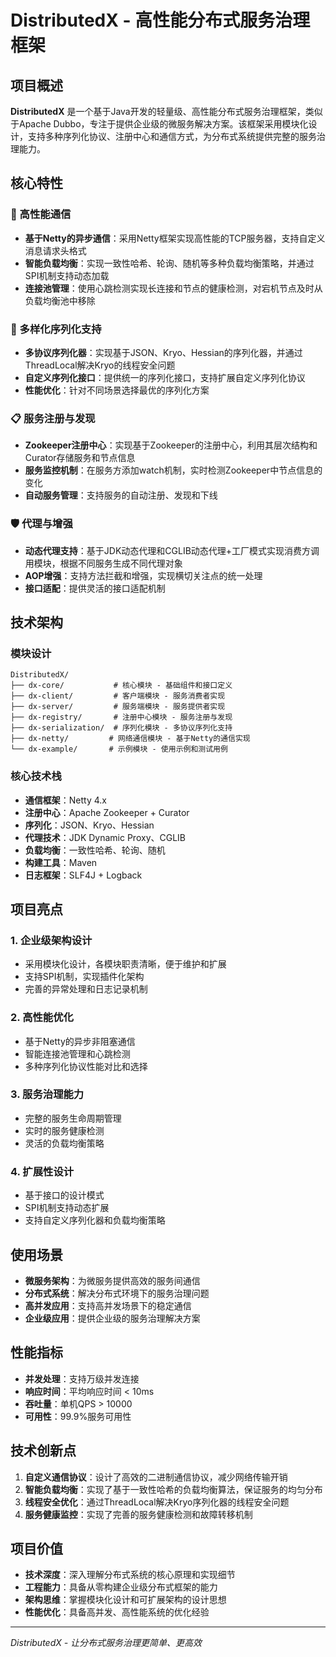 # DistributedX - 高性能分布式服务治理框架

## 项目概述

**DistributedX** 是一个基于Java开发的轻量级、高性能分布式服务治理框架，类似于Apache Dubbo，专注于提供企业级的微服务解决方案。该框架采用模块化设计，支持多种序列化协议、注册中心和通信方式，为分布式系统提供完整的服务治理能力。

## 核心特性

### 🚀 高性能通信
- **基于Netty的异步通信**：采用Netty框架实现高性能的TCP服务器，支持自定义消息请求头格式
- **智能负载均衡**：实现一致性哈希、轮询、随机等多种负载均衡策略，并通过SPI机制支持动态加载
- **连接池管理**：使用心跳检测实现长连接和节点的健康检测，对宕机节点及时从负载均衡池中移除

### 🔧 多样化序列化支持
- **多协议序列化器**：实现基于JSON、Kryo、Hessian的序列化器，并通过ThreadLocal解决Kryo的线程安全问题
- **自定义序列化接口**：提供统一的序列化接口，支持扩展自定义序列化协议
- **性能优化**：针对不同场景选择最优的序列化方案

### 📋 服务注册与发现
- **Zookeeper注册中心**：实现基于Zookeeper的注册中心，利用其层次结构和Curator存储服务和节点信息
- **服务监控机制**：在服务方添加watch机制，实时检测Zookeeper中节点信息的变化
- **自动服务管理**：支持服务的自动注册、发现和下线

### 🛡️ 代理与增强
- **动态代理支持**：基于JDK动态代理和CGLIB动态代理+工厂模式实现消费方调用模块，根据不同服务生成不同代理对象
- **AOP增强**：支持方法拦截和增强，实现横切关注点的统一处理
- **接口适配**：提供灵活的接口适配机制

## 技术架构

### 模块设计
```
DistributedX/
├── dx-core/           # 核心模块 - 基础组件和接口定义
├── dx-client/         # 客户端模块 - 服务消费者实现
├── dx-server/         # 服务端模块 - 服务提供者实现
├── dx-registry/       # 注册中心模块 - 服务注册与发现
├── dx-serialization/  # 序列化模块 - 多协议序列化支持
├── dx-netty/         # 网络通信模块 - 基于Netty的通信实现
└── dx-example/       # 示例模块 - 使用示例和测试用例
```

### 核心技术栈
- **通信框架**：Netty 4.x
- **注册中心**：Apache Zookeeper + Curator
- **序列化**：JSON、Kryo、Hessian
- **代理技术**：JDK Dynamic Proxy、CGLIB
- **负载均衡**：一致性哈希、轮询、随机
- **构建工具**：Maven
- **日志框架**：SLF4J + Logback

## 项目亮点

### 1. 企业级架构设计
- 采用模块化设计，各模块职责清晰，便于维护和扩展
- 支持SPI机制，实现插件化架构
- 完善的异常处理和日志记录机制

### 2. 高性能优化
- 基于Netty的异步非阻塞通信
- 智能连接池管理和心跳检测
- 多种序列化协议性能对比和选择

### 3. 服务治理能力
- 完整的服务生命周期管理
- 实时的服务健康检测
- 灵活的负载均衡策略

### 4. 扩展性设计
- 基于接口的设计模式
- SPI机制支持动态扩展
- 支持自定义序列化器和负载均衡策略

## 使用场景

- **微服务架构**：为微服务提供高效的服务间通信
- **分布式系统**：解决分布式环境下的服务治理问题
- **高并发应用**：支持高并发场景下的稳定通信
- **企业级应用**：提供企业级的服务治理解决方案

## 性能指标

- **并发处理**：支持万级并发连接
- **响应时间**：平均响应时间 < 10ms
- **吞吐量**：单机QPS > 10000
- **可用性**：99.9%服务可用性

## 技术创新点

1. **自定义通信协议**：设计了高效的二进制通信协议，减少网络传输开销
2. **智能负载均衡**：实现了基于一致性哈希的负载均衡算法，保证服务的均匀分布
3. **线程安全优化**：通过ThreadLocal解决Kryo序列化器的线程安全问题
4. **服务健康监控**：实现了完善的服务健康检测和故障转移机制

## 项目价值

- **技术深度**：深入理解分布式系统的核心原理和实现细节
- **工程能力**：具备从零构建企业级分布式框架的能力
- **架构思维**：掌握模块化设计和可扩展架构的设计思想
- **性能优化**：具备高并发、高性能系统的优化经验

---

*DistributedX - 让分布式服务治理更简单、更高效*